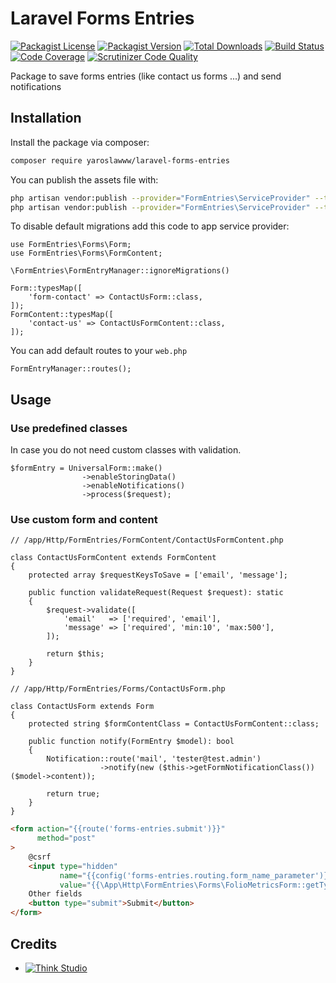 # Laravel Forms Entries

[![Packagist License](https://img.shields.io/packagist/l/yaroslawww/laravel-forms-entries?color=%234dc71f)](https://github.com/yaroslawww/laravel-forms-entries/blob/master/LICENSE.md)
[![Packagist Version](https://img.shields.io/packagist/v/yaroslawww/laravel-forms-entries)](https://packagist.org/packages/yaroslawww/laravel-forms-entries)
[![Total Downloads](https://img.shields.io/packagist/dt/yaroslawww/laravel-forms-entries)](https://packagist.org/packages/yaroslawww/laravel-forms-entries)
[![Build Status](https://scrutinizer-ci.com/g/yaroslawww/laravel-forms-entries/badges/build.png?b=master)](https://scrutinizer-ci.com/g/yaroslawww/laravel-forms-entries/build-status/master)
[![Code Coverage](https://scrutinizer-ci.com/g/yaroslawww/laravel-forms-entries/badges/coverage.png?b=master)](https://scrutinizer-ci.com/g/yaroslawww/laravel-forms-entries/?branch=master)
[![Scrutinizer Code Quality](https://scrutinizer-ci.com/g/yaroslawww/laravel-forms-entries/badges/quality-score.png?b=master)](https://scrutinizer-ci.com/g/yaroslawww/laravel-forms-entries/?branch=master)

Package to save forms entries (like contact us forms ...) and send notifications

## Installation

Install the package via composer:

```bash
composer require yaroslawww/laravel-forms-entries
```

You can publish the assets file with:

```bash
php artisan vendor:publish --provider="FormEntries\ServiceProvider" --tag="config"
php artisan vendor:publish --provider="FormEntries\ServiceProvider" --tag="lang"
```

To disable default migrations add this code to app service provider:

```injectablephp
use FormEntries\Forms\Form;
use FormEntries\Forms\FormContent;

\FormEntries\FormEntryManager::ignoreMigrations()

Form::typesMap([
    'form-contact' => ContactUsForm::class,
]);
FormContent::typesMap([
    'contact-us' => ContactUsFormContent::class,
]);
```

You can add default routes to your `web.php`

```injectablephp
FormEntryManager::routes();
```

## Usage

### Use predefined classes

In case you do not need custom classes with validation.

```injectablephp
$formEntry = UniversalForm::make()
                ->enableStoringData()
                ->enableNotifications()
                ->process($request);
```

### Use custom form and content

```injectablephp
// /app/Http/FormEntries/FormContent/ContactUsFormContent.php

class ContactUsFormContent extends FormContent
{
    protected array $requestKeysToSave = ['email', 'message'];

    public function validateRequest(Request $request): static
    {
        $request->validate([
            'email'   => ['required', 'email'],
            'message' => ['required', 'min:10', 'max:500'],
        ]);

        return $this;
    }
}
```

```injectablephp
// /app/Http/FormEntries/Forms/ContactUsForm.php

class ContactUsForm extends Form
{
    protected string $formContentClass = ContactUsFormContent::class;

    public function notify(FormEntry $model): bool
    {
        Notification::route('mail', 'tester@test.admin')
                    ->notify(new ($this->getFormNotificationClass())($model->content));

        return true;
    }
}
```

```html
<form action="{{route('forms-entries.submit')}}"
      method="post"
>
    @csrf
    <input type="hidden"
           name="{{config('forms-entries.routing.form_name_parameter')}}"
           value="{{\App\Http\FormEntries\Forms\FolioMetricsForm::getType()}}">
    Other fields
    <button type="submit">Submit</button>
</form>
```

## Credits

- [![Think Studio](https://yaroslawww.github.io/images/sponsors/packages/logo-think-studio.png)](https://think.studio/)
